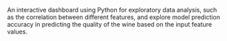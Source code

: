 An interactive dashboard using Python for exploratory data analysis, such as the correlation between different features, and explore model prediction accuracy in predicting the quality
of the wine based on the input feature values.


